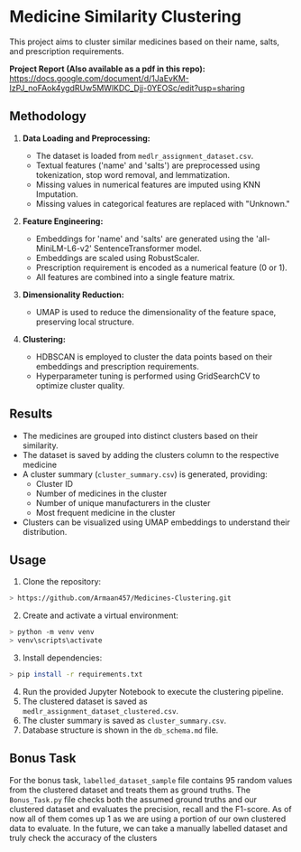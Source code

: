 # Medicine Similarity Clustering

This project aims to cluster similar medicines based on their name, salts, and prescription requirements. 

**Project Report (Also available as a pdf in this repo):** https://docs.google.com/document/d/1JaEvKM-IzPJ_noFAok4ygdRUw5MWlKDC_Djj-0YEOSc/edit?usp=sharing

## Methodology

1. **Data Loading and Preprocessing:**
   - The dataset is loaded from `medlr_assignment_dataset.csv`.
   - Textual features ('name' and 'salts') are preprocessed using tokenization, stop word removal, and lemmatization.
   - Missing values in numerical features are imputed using KNN Imputation.
   - Missing values in categorical features are replaced with "Unknown."

2. **Feature Engineering:**
   - Embeddings for 'name' and 'salts' are generated using the 'all-MiniLM-L6-v2' SentenceTransformer model.
   - Embeddings are scaled using RobustScaler.
   - Prescription requirement is encoded as a numerical feature (0 or 1).
   - All features are combined into a single feature matrix.

3. **Dimensionality Reduction:**
   - UMAP is used to reduce the dimensionality of the feature space, preserving local structure.

4. **Clustering:**
   - HDBSCAN is employed to cluster the data points based on their embeddings and prescription requirements.
   - Hyperparameter tuning is performed using GridSearchCV to optimize cluster quality.

## Results

- The medicines are grouped into distinct clusters based on their similarity.
- The dataset is saved by adding the clusters column to the respective medicine
- A cluster summary (`cluster_summary.csv`) is generated, providing:
    - Cluster ID
    - Number of medicines in the cluster
    - Number of unique manufacturers in the cluster
    - Most frequent medicine in the cluster
- Clusters can be visualized using UMAP embeddings to understand their distribution.

## Usage

1. Clone the repository:
```sh
> https://github.com/Armaan457/Medicines-Clustering.git
```

2. Create and activate a virtual environment:

```sh
> python -m venv venv
> venv\scripts\activate
```

3. Install dependencies:

```sh
> pip install -r requirements.txt
```

4. Run the provided Jupyter Notebook to execute the clustering pipeline.
5. The clustered dataset is saved as `medlr_assignment_dataset_clustered.csv`.
6. The cluster summary is saved as `cluster_summary.csv`.
7. Database structure is shown in the `db_schema.md` file.

## Bonus Task

For the bonus task, `labelled_dataset_sample` file contains 95 random values from the clustered dataset and treats them as ground truths. The `Bonus_Task.py` file checks both the assumed ground truths and our clustered dataset and evaluates the precision, recall and the F1-score. As of now all of them comes up 1 as we are using a portion of our own clustered data to evaluate. In the future, we can take a manually labelled dataset and truly check the accuracy of the clusters
